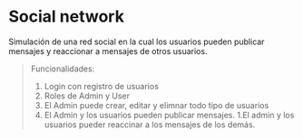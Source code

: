 # Social network
Simulación de una red social en la cual los usuarios pueden publicar mensajes y reaccionar a mensajes de otros usuarios.

> Funcionalidades: 
>
> 1. Login con registro de usuarios
> 1. Roles de Admin y User
> 1. El Admin puede crear, editar y elimnar todo tipo de usuarios
> 1. El Admin y los usuarios pueden publicar mensajes.
> 1.El admin y los usuarios pueder reaccinar a los mensajes de los demás.

